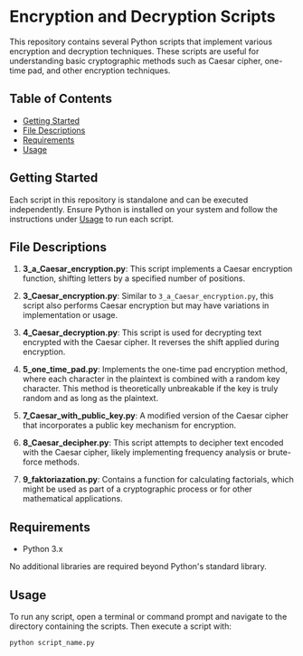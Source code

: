 # Encryption and Decryption Scripts

This repository contains several Python scripts that implement various encryption and decryption techniques. These scripts are useful for understanding basic cryptographic methods such as Caesar cipher, one-time pad, and other encryption techniques.

## Table of Contents

- [Getting Started](#getting-started)
- [File Descriptions](#file-descriptions)
- [Requirements](#requirements)
- [Usage](#usage)

## Getting Started

Each script in this repository is standalone and can be executed independently. Ensure Python is installed on your system and follow the instructions under [Usage](#usage) to run each script.

## File Descriptions

1. **3_a_Caesar_encryption.py**: This script implements a Caesar encryption function, shifting letters by a specified number of positions.

2. **3_Caesar_encryption.py**: Similar to `3_a_Caesar_encryption.py`, this script also performs Caesar encryption but may have variations in implementation or usage.

3. **4_Caesar_decryption.py**: This script is used for decrypting text encrypted with the Caesar cipher. It reverses the shift applied during encryption.

4. **5_one_time_pad.py**: Implements the one-time pad encryption method, where each character in the plaintext is combined with a random key character. This method is theoretically unbreakable if the key is truly random and as long as the plaintext.

5. **7_Caesar_with_public_key.py**: A modified version of the Caesar cipher that incorporates a public key mechanism for encryption.

6. **8_Caesar_decipher.py**: This script attempts to decipher text encoded with the Caesar cipher, likely implementing frequency analysis or brute-force methods.

7. **9_faktoriazation.py**: Contains a function for calculating factorials, which might be used as part of a cryptographic process or for other mathematical applications.

## Requirements

- Python 3.x

No additional libraries are required beyond Python's standard library.

## Usage

To run any script, open a terminal or command prompt and navigate to the directory containing the scripts. Then execute a script with:

```python
python script_name.py
```